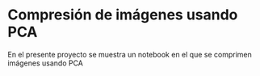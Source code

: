 # Compresión de imágenes usando PCA

En el presente proyecto se muestra un notebook en el que se comprimen imágenes usando PCA
